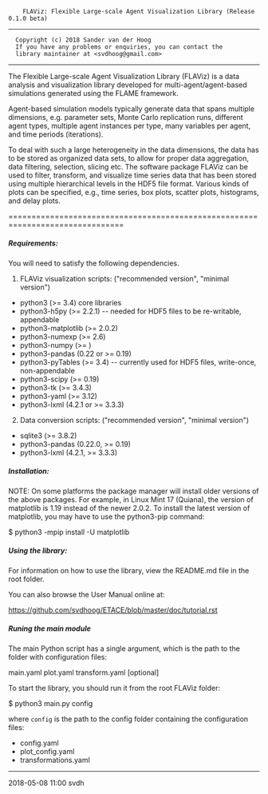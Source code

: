         FLAViz: Flexible Large-scale Agent Visualization Library (Release 0.1.0 beta)

-------------------------------------------------------------------------------

      Copyright (c) 2018 Sander van der Hoog
      If you have any problems or enquiries, you can contact the
      library maintainer at <svdhoog@gmail.com>
      
-------------------------------------------------------------------------------
        
The Flexible Large-scale Agent Visualization Library (FLAViz) is a data
analysis and visualization library developed for multi-agent/agent-based
simulations generated using the FLAME framework.

Agent-based simulation models typically generate data that spans multiple dimensions, e.g. parameter sets, Monte Carlo replication runs, different agent types, multiple agent instances per type, many variables per agent, and time periods (iterations).

To deal with such a large heterogeneity in the data dimensions, the data has to be stored as organized data sets, to allow for proper data aggregation, data filtering, selection, slicing etc. The software package FLAViz can be used to filter, transform, and visualize time series data that has been stored using multiple hierarchical levels in the HDF5 file format. Various kinds of plots can be specified, e.g., time series, box plots, scatter plots, histograms, and delay plots. 

===============================================================================

##### Requirements: #####

You will need to satisfy the following dependencies.

1. FLAViz visualization scripts:
("recommended version", "minimal version")
 
* python3 (>= 3.4) core libraries
* python3-h5py (>= 2.2.1) -- needed for HDF5 files to be re-writable, appendable
* python3-matplotlib (>= 2.0.2)
* python3-numexp (>= 2.6)
* python3-numpy (>= )
* python3-pandas (0.22 or >= 0.19)
* python3-pyTables (>= 3.4) -- currently used for HDF5 files, write-once, non-appendable
* python3-scipy (>= 0.19)
* python3-tk (>= 3.4.3)
* python3-yaml (>= 3.12)
* python3-lxml (4.2.1 or >= 3.3.3)

2. Data conversion scripts:
("recommended version", "minimal version")

* sqlite3 (>= 3.8.2)
* python3-pandas (0.22.0, >= 0.19)
* python3-lxml (4.2.1, >= 3.3.3)

##### Installation: #####
NOTE: 
On some platforms the package manager will install older versions of the above packages.
For example, in Linux Mint 17 (Quiana), the version of matplotlib is 1.19 instead of the newer 2.0.2.
To install the latest version of matplotlib, you may have to use the python3-pip command:

$ python3 -mpip install -U matplotlib

##### Using the library: #####

For information on how to use the library, view the README.md file in the root folder.

You can also browse the User Manual online at:

https://github.com/svdhoog/ETACE/blob/master/doc/tutorial.rst


##### Runing the main module #####

The main Python script has a single argument, which is the path to the folder with configuration files:

main.yaml
plot.yaml
transform.yaml [optional]

To start the library, you should run it from the root FLAViz folder:

$ python3 main.py config

where `config` is the path to the config folder containing the configuration files:

* config.yaml
* plot_config.yaml
* transformations.yaml

------------------------------------
2018-05-08 11:00 svdh
